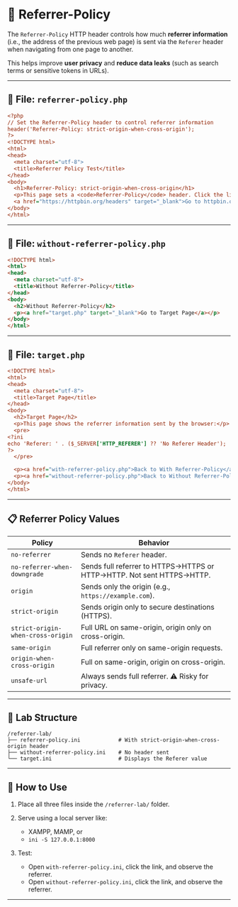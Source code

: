 
# 🔐 Referrer-Policy

The `Referrer-Policy` HTTP header controls how much **referrer information** (i.e., the address of the previous web page) is sent via the `Referer` header when navigating from one page to another.

This helps improve **user privacy** and **reduce data leaks** (such as search terms or sensitive tokens in URLs).

---

## 🧪 File: `referrer-policy.php`

```ini
<?php
// Set the Referrer-Policy header to control referrer information
header('Referrer-Policy: strict-origin-when-cross-origin');
?>
<!DOCTYPE html>
<html>
<head>
  <meta charset="utf-8">
  <title>Referrer Policy Test</title>
</head>
<body>
  <h1>Referrer-Policy: strict-origin-when-cross-origin</h1>
  <p>This page sets a <code>Referrer-Policy</code> header. Click the link below to test how much referrer info is sent.</p>
  <a href="https://httpbin.org/headers" target="_blank">Go to httpbin.org/headers</a>
</body>
</html>
```

---

## 🧪 File: `without-referrer-policy.php`

```html
<!DOCTYPE html>
<html>
<head>
  <meta charset="utf-8">
  <title>Without Referrer-Policy</title>
</head>
<body>
  <h2>Without Referrer-Policy</h2>
  <p><a href="target.php" target="_blank">Go to Target Page</a></p>
</body>
</html>
```

---

## 🧪 File: `target.php`

```ini
<!DOCTYPE html>
<html>
<head>
  <meta charset="utf-8">
  <title>Target Page</title>
</head>
<body>
  <h2>Target Page</h2>
  <p>This page shows the referrer information sent by the browser:</p>
  <pre>
<?ini
echo 'Referer: ' . ($_SERVER['HTTP_REFERER'] ?? 'No Referer Header');
?>
  </pre>

  <p><a href="with-referrer-policy.php">Back to With Referrer-Policy</a></p>
  <p><a href="without-referrer-policy.php">Back to Without Referrer-Policy</a></p>
</body>
</html>
```

---

## 📋 Referrer Policy Values

| Policy                            | Behavior                                                              |
| --------------------------------- | --------------------------------------------------------------------- |
| `no-referrer`                     | Sends no `Referer` header.                                            |
| `no-referrer-when-downgrade`      | Sends full referrer to HTTPS→HTTPS or HTTP→HTTP. Not sent HTTPS→HTTP. |
| `origin`                          | Sends only the origin (e.g., `https://example.com`).                  |
| `strict-origin`                   | Sends origin only to secure destinations (HTTPS).                     |
| `strict-origin-when-cross-origin` | Full URL on same-origin, origin only on cross-origin.                 |
| `same-origin`                     | Full referrer only on same-origin requests.                           |
| `origin-when-cross-origin`        | Full on same-origin, origin on cross-origin.                          |
| `unsafe-url`                      | Always sends full referrer. ⚠ Risky for privacy.                      |

---

## 🧪 Lab Structure

```
/referrer-lab/
├── referrer-policy.ini            # With strict-origin-when-cross-origin header
├── without-referrer-policy.ini    # No header sent
└── target.ini                     # Displays the Referer value
```

---

## 🧪 How to Use

1. Place all three files inside the `/referrer-lab/` folder.
2. Serve using a local server like:

   * XAMPP, MAMP, or
   * `ini -S 127.0.0.1:8000`
3. Test:

   * Open `with-referrer-policy.ini`, click the link, and observe the referrer.
   * Open `without-referrer-policy.ini`, click the link, and observe the referrer.

---

